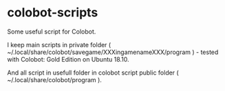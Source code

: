 # colobot-scripts
Some useful script for Colobot.

I keep main scripts in private folder ( ~/.local/share/colobot/savegame/XXXingamenameXXX/program ) - tested with Colobot: Gold Edition on Ubuntu 18.10.

And all script in usefull folder in colobot script public folder ( ~/.local/share/colobot/program ).

